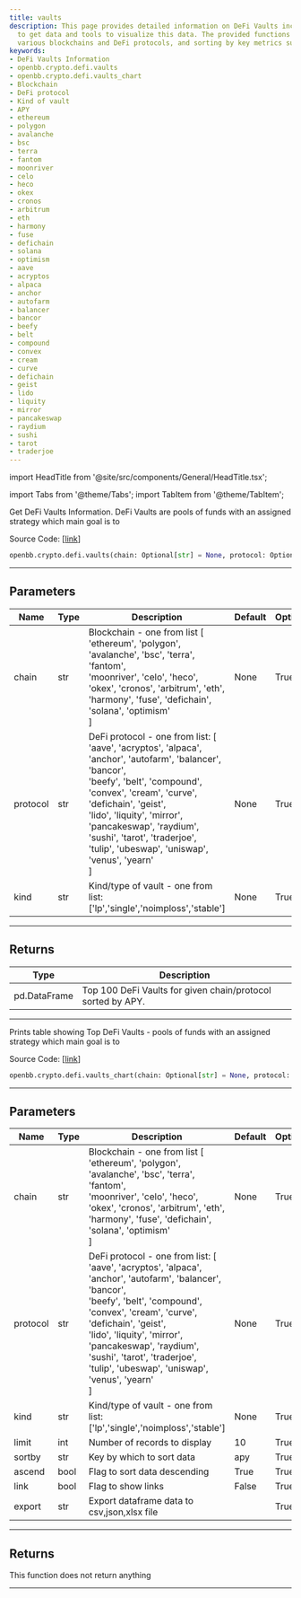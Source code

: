 ```yaml
---
title: vaults
description: This page provides detailed information on DeFi Vaults including functions
  to get data and tools to visualize this data. The provided functions allow querying
  various blockchains and DeFi protocols, and sorting by key metrics such as APY.
keywords:
- DeFi Vaults Information
- openbb.crypto.defi.vaults
- openbb.crypto.defi.vaults_chart
- Blockchain
- DeFi protocol
- Kind of vault
- APY
- ethereum
- polygon
- avalanche
- bsc
- terra
- fantom
- moonriver
- celo
- heco
- okex
- cronos
- arbitrum
- eth
- harmony
- fuse
- defichain
- solana
- optimism
- aave
- acryptos
- alpaca
- anchor
- autofarm
- balancer
- bancor
- beefy
- belt
- compound
- convex
- cream
- curve
- defichain
- geist
- lido
- liquity
- mirror
- pancakeswap
- raydium
- sushi
- tarot
- traderjoe
---
```


import HeadTitle from '@site/src/components/General/HeadTitle.tsx';

<HeadTitle title="vaults - Defi - Crypto - Reference | OpenBB SDK Docs" />

import Tabs from '@theme/Tabs';
import TabItem from '@theme/TabItem';

<Tabs>
<TabItem value="model" label="Model" default>

Get DeFi Vaults Information. DeFi Vaults are pools of funds with an assigned strategy which main goal is to

Source Code: [[link](https://github.com/OpenBB-finance/OpenBBTerminal/tree/main/openbb_terminal/cryptocurrency/defi/coindix_model.py#L107)]

```python
openbb.crypto.defi.vaults(chain: Optional[str] = None, protocol: Optional[str] = None, kind: Optional[str] = None, ascend: bool = True, sortby: str = "apy")
```

---

## Parameters

| Name | Type | Description | Default | Optional |
| ---- | ---- | ----------- | ------- | -------- |
| chain | str | Blockchain - one from list [<br/>'ethereum', 'polygon', 'avalanche', 'bsc', 'terra', 'fantom',<br/>'moonriver', 'celo', 'heco', 'okex', 'cronos', 'arbitrum', 'eth',<br/>'harmony', 'fuse', 'defichain', 'solana', 'optimism'<br/>] | None | True |
| protocol | str | DeFi protocol - one from list: [<br/>'aave', 'acryptos', 'alpaca', 'anchor', 'autofarm', 'balancer', 'bancor',<br/>'beefy', 'belt', 'compound', 'convex', 'cream', 'curve', 'defichain', 'geist',<br/>'lido', 'liquity', 'mirror', 'pancakeswap', 'raydium', 'sushi', 'tarot', 'traderjoe',<br/>'tulip', 'ubeswap', 'uniswap', 'venus', 'yearn'<br/>] | None | True |
| kind | str | Kind/type of vault - one from list: ['lp','single','noimploss','stable'] | None | True |


---

## Returns

| Type | Description |
| ---- | ----------- |
| pd.DataFrame | Top 100 DeFi Vaults for given chain/protocol sorted by APY. |
---

</TabItem>
<TabItem value="view" label="Chart">

Prints table showing Top DeFi Vaults - pools of funds with an assigned strategy which main goal is to

Source Code: [[link](https://github.com/OpenBB-finance/OpenBBTerminal/tree/main/openbb_terminal/cryptocurrency/defi/coindix_view.py#L19)]

```python
openbb.crypto.defi.vaults_chart(chain: Optional[str] = None, protocol: Optional[str] = None, kind: Optional[str] = None, limit: int = 10, sortby: str = "apy", ascend: bool = True, link: bool = False, export: str = "")
```

---

## Parameters

| Name | Type | Description | Default | Optional |
| ---- | ---- | ----------- | ------- | -------- |
| chain | str | Blockchain - one from list [<br/>'ethereum', 'polygon', 'avalanche', 'bsc', 'terra', 'fantom',<br/>'moonriver', 'celo', 'heco', 'okex', 'cronos', 'arbitrum', 'eth',<br/>'harmony', 'fuse', 'defichain', 'solana', 'optimism'<br/>] | None | True |
| protocol | str | DeFi protocol - one from list: [<br/>'aave', 'acryptos', 'alpaca', 'anchor', 'autofarm', 'balancer', 'bancor',<br/>'beefy', 'belt', 'compound', 'convex', 'cream', 'curve', 'defichain', 'geist',<br/>'lido', 'liquity', 'mirror', 'pancakeswap', 'raydium', 'sushi', 'tarot', 'traderjoe',<br/>'tulip', 'ubeswap', 'uniswap', 'venus', 'yearn'<br/>] | None | True |
| kind | str | Kind/type of vault - one from list: ['lp','single','noimploss','stable'] | None | True |
| limit | int | Number of records to display | 10 | True |
| sortby | str | Key by which to sort data | apy | True |
| ascend | bool | Flag to sort data descending | True | True |
| link | bool | Flag to show links | False | True |
| export | str | Export dataframe data to csv,json,xlsx file |  | True |


---

## Returns

This function does not return anything

---

</TabItem>
</Tabs>
